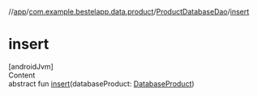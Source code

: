 //[app](../../index.md)/[com.example.bestelapp.data.product](../index.md)/[ProductDatabaseDao](index.md)/[insert](insert.md)



# insert  
[androidJvm]  
Content  
abstract fun [insert](insert.md)(databaseProduct: [DatabaseProduct](../-database-product/index.md))  



